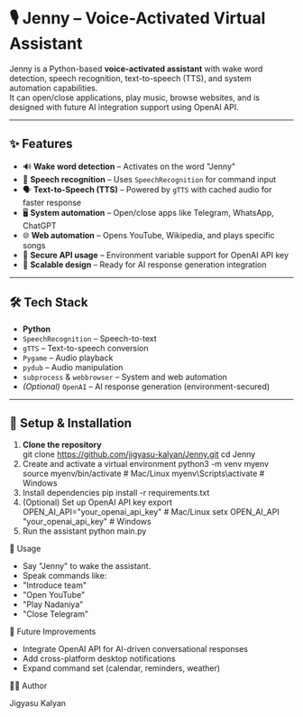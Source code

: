 # 🎙️ Jenny – Voice-Activated Virtual Assistant  

Jenny is a Python-based **voice-activated assistant** with wake word detection, speech recognition, text-to-speech (TTS), and system automation capabilities.  
It can open/close applications, play music, browse websites, and is designed with future AI integration support using OpenAI API.  

---

## ✨ Features  
- 🔊 **Wake word detection** – Activates on the word "Jenny"  
- 🎤 **Speech recognition** – Uses `SpeechRecognition` for command input  
- 🗣️ **Text-to-Speech (TTS)** – Powered by `gTTS` with cached audio for faster response  
- 🖥️ **System automation** – Open/close apps like Telegram, WhatsApp, ChatGPT  
- 🌐 **Web automation** – Opens YouTube, Wikipedia, and plays specific songs  
- 🔑 **Secure API usage** – Environment variable support for OpenAI API key  
- 🔄 **Scalable design** – Ready for AI response generation integration  

---

## 🛠️ Tech Stack  
- **Python**  
- `SpeechRecognition` – Speech-to-text  
- `gTTS` – Text-to-speech conversion  
- `Pygame` – Audio playback  
- `pydub` – Audio manipulation  
- `subprocess` & `webbrowser` – System and web automation  
- *(Optional)* `OpenAI` – AI response generation (environment-secured)  

---

## 🚀 Setup & Installation  

1. **Clone the repository**  
     git clone https://github.com/jigyasu-kalyan/Jenny.git
     cd Jenny
2. Create and activate a virtual environment
     python3 -m venv myenv
     source myenv/bin/activate   # Mac/Linux
     myenv\Scripts\activate      # Windows
3. Install dependencies
     pip install -r requirements.txt
4. (Optional) Set up OpenAI API key
     export OPEN_AI_API="your_openai_api_key"      # Mac/Linux
     setx OPEN_AI_API "your_openai_api_key"        # Windows
5. Run the assistant
     python main.py

🎯 Usage
- Say "Jenny" to wake the assistant.
- Speak commands like:
- "Introduce team"
- "Open YouTube"
- "Play Nadaniya"
- "Close Telegram"

🔮 Future Improvements
- Integrate OpenAI API for AI-driven conversational responses
- Add cross-platform desktop notifications
- Expand command set (calendar, reminders, weather)

👨‍💻 Author

Jigyasu Kalyan
